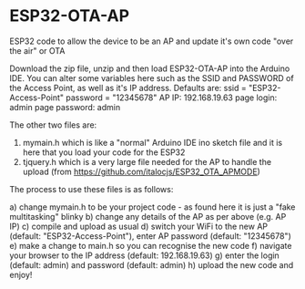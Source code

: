 # ESP32-OTA-AP
ESP32 code to allow the device to be an AP and update it's own code "over the air" or OTA

Download the zip file, unzip and then load ESP32-OTA-AP into the Arduino IDE. You can alter some variables here such as the SSID and PASSWORD of the Access Point, as well as it's IP address. Defaults are:
ssid = "ESP32-Access-Point"
password = "12345678"
AP IP: 192.168.19.63
page login: admin
page password: admin

The other two files are:

1. mymain.h which is like a "normal" Arduino IDE ino sketch file and it is here that you load your code for the ESP32
2. tjquery.h which is a very large file needed for the AP to handle the upload (from https://github.com/italocjs/ESP32_OTA_APMODE)

The process to use these files is as follows:

a) change mymain.h to be your project code - as found here it is just a "fake multitasking" blinky
b) change any details of the AP as per above (e.g. AP IP)
c) compile and upload as usual
d) switch your WiFi to the new AP (default: "ESP32-Access-Point"), enter AP password (default: "12345678")
e) make a change to main.h so you can recognise the new code
f) navigate your browser to the IP address (default: 192.168.19.63)
g) enter the login (default: admin) and password (default: admin)
h) upload the new code and enjoy!
